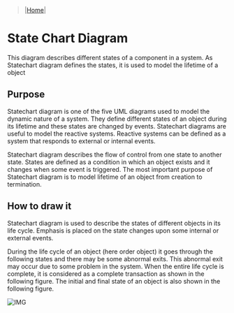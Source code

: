 > |[Home](../index.md)|
 
# State Chart Diagram
 
This diagram describes different states of a component in a system.
As Statechart diagram defines the states, it is used to model the lifetime of a object

## Purpose

Statechart diagram is one of the five UML diagrams used to model the dynamic nature of a system. They define different states of an object during its lifetime and these states are changed by events. Statechart diagrams are useful to model the reactive systems. Reactive systems can be defined as a system that responds to external or internal events.

Statechart diagram describes the flow of control from one state to another state. States are defined as a condition in which an object exists and it changes when some event is triggered. The most important purpose of Statechart diagram is to model lifetime of an object from creation to termination.

## How to draw it

Statechart diagram is used to describe the states of different objects in its life cycle. Emphasis is placed on the state changes upon some internal or external events.

During the life cycle of an object (here order object) it goes through the following states and there may be some abnormal exits. This abnormal exit may occur due to some problem in the system. When the entire life cycle is complete, it is considered as a complete transaction as shown in the following figure. The initial and final state of an object is also shown in the following figure.

![IMG](https://www.tutorialspoint.com/uml/images/uml_statechart_diagram.jpg)
